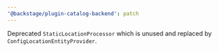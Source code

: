 ```yaml
---
'@backstage/plugin-catalog-backend': patch
---
```


Deprecated `StaticLocationProcessor` which is unused and replaced by `ConfigLocationEntityProvider`.
